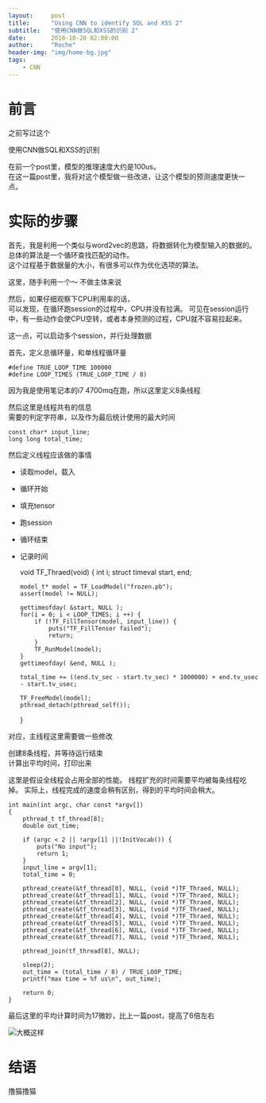 ```yaml
---
layout:     post
title:      "Using CNN to identify SQL and XSS 2"
subtitle:   "使用CNN做SQL和XSS的识别 2"
date:       2018-10-28 02:00:00 
author:     "Roche" 
header-img: "img/home-bg.jpg" 
tags:
    - CNN 
---
```


# 前言

之前写过这个

使用CNN做SQL和XSS的识别

在前一个post里，模型的推理速度大约是100us。  
在这一篇post里，我将对这个模型做一些改进，让这个模型的预测速度更快一点。

# 实际的步骤

首先，我是利用一个类似与word2vec的思路，将数据转化为模型输入的数据的。  
总体的算法是一个循环查找匹配的动作。  
这个过程基于数据量的大小，有很多可以作为优化选项的算法。  

这里，随手利用一个～
不做主体来说

然后，如果仔细观察下CPU利用率的话，  
可以发现，在循环跑session的过程中，CPU并没有拉满。
可见在session运行中，有一些动作会使CPU空转，或者本身预测的过程，CPU就不容易拉起来。

这一点，可以启动多个session，并行处理数据

首先，定义总循环量，和单线程循环量

    #define TRUE_LOOP_TIME 100000
    #define LOOP_TIMES (TRUE_LOOP_TIME / 8)

因为我是使用笔记本的i7 4700mq在跑，所以这里定义8条线程  

然后这里是线程共有的信息  
需要的判定字符串，以及作为最后统计使用的最大时间

    const char* input_line;
    long long total_time;

然后定义线程应该做的事情

-   读取model，载入
-   循环开始
-   填充tensor
-   跑session
-   循环结束
-   记录时间

    void TF_Thraed(void)
    {
        int i;
        struct timeval start, end;

        model_t* model = TF_LoadModel("frozen.pb");
        assert(model != NULL);
        
        gettimeofday( &start, NULL );
        for(i = 0; i < LOOP_TIMES; i ++) {
            if (!TF_FillTensor(model, input_line)) {
                puts("TF_FillTensor failed");
                return;
            }
            TF_RunModel(model);
        }
        gettimeofday( &end, NULL );

        total_time += ((end.tv_sec - start.tv_sec) * 1000000) + end.tv_usec - start.tv_usec;

        TF_FreeModel(model);
        pthread_detach(pthread_self());
    }

对应，主线程这里需要做一些修改

创建8条线程，并等待运行结束  
计算出平均时间，打印出来

这里是假设全线程会占用全部的性能。
线程扩充的时间需要平均被每条线程吃掉。
实际上，线程完成的速度会稍有区别，得到的平均时间会稍大。

    int main(int argc, char const *argv[])
    {
        pthread_t tf_thread[8];
        double out_time;
        
        if (argc < 2 || !argv[1] ||!InitVocab()) {
            puts("No input");
            return 1;
        }
        input_line = argv[1];
        total_time = 0;

        pthread_create(&tf_thread[0], NULL, (void *)TF_Thraed, NULL);
        pthread_create(&tf_thread[1], NULL, (void *)TF_Thraed, NULL);
        pthread_create(&tf_thread[2], NULL, (void *)TF_Thraed, NULL);
        pthread_create(&tf_thread[3], NULL, (void *)TF_Thraed, NULL);
        pthread_create(&tf_thread[4], NULL, (void *)TF_Thraed, NULL);
        pthread_create(&tf_thread[5], NULL, (void *)TF_Thraed, NULL);
        pthread_create(&tf_thread[6], NULL, (void *)TF_Thraed, NULL);
        pthread_create(&tf_thread[7], NULL, (void *)TF_Thraed, NULL);

        pthread_join(tf_thread[8], NULL);

        sleep(2);
        out_time = (total_time / 8) / TRUE_LOOP_TIME;
        printf("max time = %f us\n", out_time);

        return 0;
    }

最后这里的平均计算时间为17微妙，比上一篇post，提高了6倍左右

![大概这样](https://roche-k.github.io/img/in-post/deep_learnig/2018-10-28-time.png)


# 结语

撸猫撸猫
